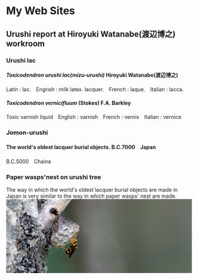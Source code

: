 
# My Web Sites

## Urushi report at Hiroyuki Watanabe(渡辺博之) workroom

### Urushi lac

#### ***Toxicodendron urushi lac(mizu-urushi)*** Hiroyuki Watanabe(渡辺博之)

Latin : lac.　Engrish : milk latex. lacquer.　French : laque.　Italian : lacca.

#### ***Toxicodendron vernicifluum***  (Stokes) F.A. Barkley

Toxic varnish liquid　English : varnish　French : vernis　Italian : vernice

### Jomon-urushi

#### The world's oldest lacquer burial objects.  B.C.7000　Japan　　

B.C.5000　Chaina

### Paper wasps'nest on urushi tree

The way in which the world's oldest lacquer burial objects are made in Japan is very similar to the way in which paper wasps' nest are made.
![paper wasp](images/top/paper-wasp.png)
